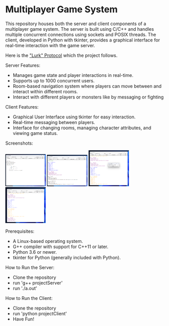 # Multiplayer Game System

This repository houses both the server and client components of a multiplayer game system. The server is built using C/C++ and handles multiple concurrent connections using sockets and POSIX threads. The client, developed in Python with tkinter, provides a graphical interface for real-time interaction with the game server.

Here is the ["Lurk" Protocol](https://isoptera.lcsc.edu/~seth/cs435/lurk_2.3.html) which the project follows. 

Server Features: 

- Manages game state and player interactions in real-time.
- Supports up to 1000 concurrent users.
- Room-based navigation system where players can move between and interact within different rooms.
- Interact with different players or monsters like by messaging or fighting

Client Features: 

- Graphical User Interface using tkinter for easy interaction.
- Real-time messaging between players.
- Interface for changing rooms, managing character attributes, and viewing game status.


Screenshots: 

<div display="flex">
<img src="pictures/picture1.png" alt="Image 1" width="25%" />
<img src="pictures/picture2.png" alt="Image 2" width="25%" />
<img src="pictures/picture3.png" alt="Image 3" width="25%" />
<img src="pictures/picture4.png" alt="Image 4" width="25%" />
</div>

Prerequisites:

- A Linux-based operating system.
- G++ compiler with support for C++11 or later.
- Python 3.6 or newer.
- tkinter for Python (generally included with Python).

How to Run the Server:
- Clone the repository
- run 'g++ projectServer'
- run './a.out'

How to Run the Client:
- Clone the repository
- run 'python projectClient'
- Have Fun!

